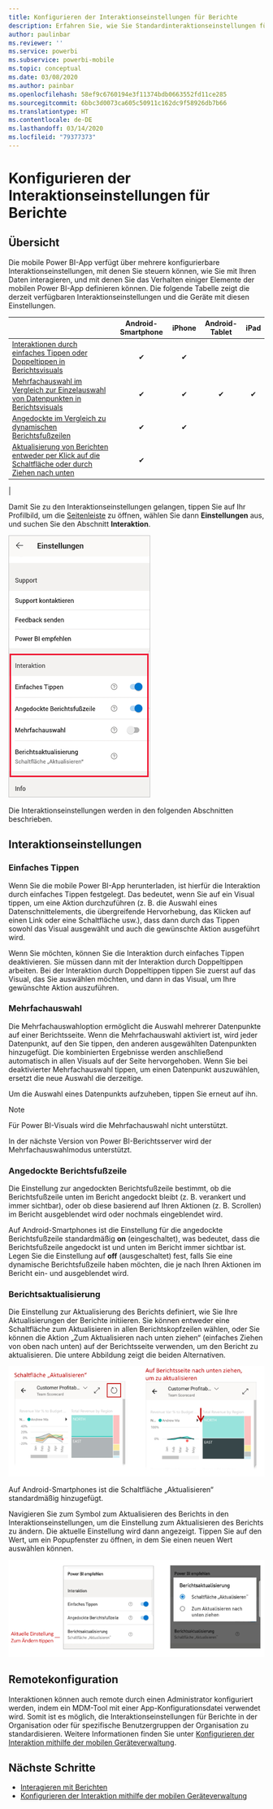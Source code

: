 ```yaml
---
title: Konfigurieren der Interaktionseinstellungen für Berichte
description: Erfahren Sie, wie Sie Standardinteraktionseinstellungen für Berichte überschreiben.
author: paulinbar
ms.reviewer: ''
ms.service: powerbi
ms.subservice: powerbi-mobile
ms.topic: conceptual
ms.date: 03/08/2020
ms.author: painbar
ms.openlocfilehash: 58ef9c6760194e3f11374bdb0663552fd11ce285
ms.sourcegitcommit: 6bbc3d0073ca605c50911c162dc9f58926db7b66
ms.translationtype: HT
ms.contentlocale: de-DE
ms.lasthandoff: 03/14/2020
ms.locfileid: "79377373"
---
```

# <a name="configure-report-interaction-settings"></a>Konfigurieren der Interaktionseinstellungen für Berichte

## <a name="overview"></a>Übersicht

Die mobile Power BI-App verfügt über mehrere konfigurierbare Interaktionseinstellungen, mit denen Sie steuern können, wie Sie mit Ihren Daten interagieren, und mit denen Sie das Verhalten einiger Elemente der mobilen Power BI-App definieren können. Die folgende Tabelle zeigt die derzeit verfügbaren Interaktionseinstellungen und die Geräte mit diesen Einstellungen.

|| Android-Smartphone | iPhone | Android-Tablet  | iPad |
|-|:-:|:-:|:-:|:-:|
| [Interaktionen durch einfaches Tippen oder Doppeltippen in Berichtsvisuals](#single-tap) |✔|✔|||
| [Mehrfachauswahl im Vergleich zur Einzelauswahl von Datenpunkten in Berichtsvisuals](#multi-select) |✔|✔|✔|✔|
| [Angedockte im Vergleich zu dynamischen Berichtsfußzeilen](#docked-report-footer) |✔|✔|||
| [Aktualisierung von Berichten entweder per Klick auf die Schaltfläche oder durch Ziehen nach unten](#report-refresh) |✔||||
|

Damit Sie zu den Interaktionseinstellungen gelangen, tippen Sie auf Ihr Profilbild, um die [Seitenleiste](./mobile-apps-home-page.md#header) zu öffnen, wählen Sie dann **Einstellungen** aus, und suchen Sie den Abschnitt **Interaktion**.

![Interaktionseinstellungen](./media/mobile-app-interaction-settings/powerbi-mobile-app-interactions-section.png)

Die Interaktionseinstellungen werden in den folgenden Abschnitten beschrieben.

## <a name="interaction-settings"></a>Interaktionseinstellungen

### <a name="single-tap"></a>Einfaches Tippen
Wenn Sie die mobile Power BI-App herunterladen, ist hierfür die Interaktion durch einfaches Tippen festgelegt. Das bedeutet, wenn Sie auf ein Visual tippen, um eine Aktion durchzuführen (z. B. die Auswahl eines Datenschnittelements, die übergreifende Hervorhebung, das Klicken auf einen Link oder eine Schaltfläche usw.), dass dann durch das Tippen sowohl das Visual ausgewählt und auch die gewünschte Aktion ausgeführt wird.

Wenn Sie möchten, können Sie die Interaktion durch einfaches Tippen deaktivieren. Sie müssen dann mit der Interaktion durch Doppeltippen arbeiten. Bei der Interaktion durch Doppeltippen tippen Sie zuerst auf das Visual, das Sie auswählen möchten, und dann in das Visual, um Ihre gewünschte Aktion auszuführen.

### <a name="multi-select"></a>Mehrfachauswahl

Die Mehrfachauswahloption ermöglicht die Auswahl mehrerer Datenpunkte auf einer Berichtsseite. Wenn die Mehrfachauswahl aktiviert ist, wird jeder Datenpunkt, auf den Sie tippen, den anderen ausgewählten Datenpunkten hinzugefügt. Die kombinierten Ergebnisse werden anschließend automatisch in allen Visuals auf der Seite hervorgehoben. Wenn Sie bei deaktivierter Mehrfachauswahl tippen, um einen Datenpunkt auszuwählen, ersetzt die neue Auswahl die derzeitige.

Um die Auswahl eines Datenpunkts aufzuheben, tippen Sie erneut auf ihn.

>[!NOTE]
>Für Power BI-Visuals wird die Mehrfachauswahl nicht unterstützt.
>
>In der nächste Version von Power BI-Berichtsserver wird der Mehrfachauswahlmodus unterstützt.

### <a name="docked-report-footer"></a>Angedockte Berichtsfußzeile

Die Einstellung zur angedockten Berichtsfußzeile bestimmt, ob die Berichtsfußzeile unten im Bericht angedockt bleibt (z. B. verankert und immer sichtbar), oder ob diese basierend auf Ihren Aktionen (z. B. Scrollen) im Bericht ausgeblendet wird oder nochmals eingeblendet wird.

Auf Android-Smartphones ist die Einstellung für die angedockte Berichtsfußzeile standardmäßig **on** (eingeschaltet), was bedeutet, dass die Berichtsfußzeile angedockt ist und unten im Bericht immer sichtbar ist. Legen Sie die Einstellung auf **off** (ausgeschaltet) fest, falls Sie eine dynamische Berichtsfußzeile haben möchten, die je nach Ihren Aktionen im Bericht ein- und ausgeblendet wird.

### <a name="report-refresh"></a>Berichtsaktualisierung

Die Einstellung zur Aktualisierung des Berichts definiert, wie Sie Ihre Aktualisierungen der Berichte initiieren. Sie können entweder eine Schaltfläche zum Aktualisieren in allen Berichtskopfzeilen wählen, oder Sie können die Aktion „Zum Aktualisieren nach unten ziehen“ (einfaches Ziehen von oben nach unten) auf der Berichtsseite verwenden, um den Bericht zu aktualisieren. Die untere Abbildung zeigt die beiden Alternativen. 

![Schaltfläche „Aktualisieren“ und die Aktion „Zum Aktualisieren nach unten ziehen“ gegenübergestellt](./media/mobile-app-interaction-settings/powerbi-mobile-app-interactions-refresh-button-versus-pull.png)

Auf Android-Smartphones ist die Schaltfläche „Aktualisieren“ standardmäßig hinzugefügt.

Navigieren Sie zum Symbol zum Aktualisieren des Berichts in den Interaktionseinstellungen, um die Einstellung zum Aktualisieren des Berichts zu ändern. Die aktuelle Einstellung wird dann angezeigt. Tippen Sie auf den Wert, um ein Popupfenster zu öffnen, in dem Sie einen neuen Wert auswählen können.

![Einstellung zum Aktualisieren](./media/mobile-app-interaction-settings/powerbi-mobile-app-interactions-set-refresh.png)

## <a name="remote-configuration"></a>Remotekonfiguration

Interaktionen können auch remote durch einen Administrator konfiguriert werden, indem ein MDM-Tool mit einer App-Konfigurationsdatei verwendet wird. Somit ist es möglich, die Interaktionseinstellungen für Berichte in der Organisation oder für spezifische Benutzergruppen der Organisation zu standardisieren. Weitere Informationen finden Sie unter [Konfigurieren der Interaktion mithilfe der mobilen Geräteverwaltung](./mobile-app-configuration.md).


## <a name="next-steps"></a>Nächste Schritte
* [Interagieren mit Berichten](./mobile-reports-in-the-mobile-apps.md#interact-with-reports)
* [Konfigurieren der Interaktion mithilfe der mobilen Geräteverwaltung](./mobile-app-configuration.md)
